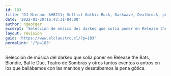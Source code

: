 ```yaml
---
id: 183
title: 'DJ Niennor &#8211; Setlist Gothic Rock, Darkwave, Deathrock, post punk'
date: '2022-01-20T16:43:31-04:00'
author: ngeorger
excerpt: 'Selección de música del darkeo que solía poner en Release the Bats, Blondie, Bal le Duc, Teatro de Sombras y otros tantos eventos o antros en los que bailábamos con las manitos y desatábamos la pena gótica.'
layout: revision
guid: 'https://www.elclaustro.cl/?p=183'
permalink: '/?p=183'
---
```


Selección de música del darkeo que solía poner en Release the Bats, Blondie, Bal le Duc, Teatro de Sombras y otros tantos eventos o antros en los que bailábamos con las manitos y desatábamos la pena gótica.

<div style="position: relative; padding-bottom: 100%; height: 0; overflow: hidden; max-width: 100%;"><div class="tidal-embed" data-id="b5730b46-85e4-4f49-8209-c71c1f6ab187" data-type="p"></div><script src="https://embed.tidal.com/tidal-embed.js"></script> </div>